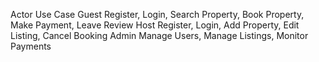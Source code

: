 Actor	Use Case
Guest	Register, Login, Search Property, Book Property, Make Payment, Leave Review
Host	Register, Login, Add Property, Edit Listing, Cancel Booking
Admin	Manage Users, Manage Listings, Monitor Payments
